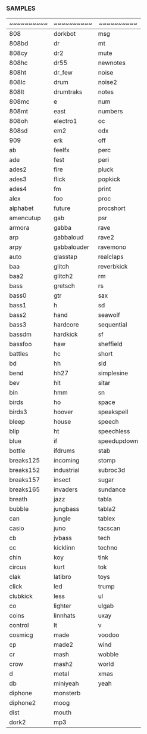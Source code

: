 ### SAMPLES
|~~~~~~~~~~   |~~~~~~~~~~   |~~~~~~~~~~   |
|-------------|-------------|-------------|
| 808         | dorkbot     | msg         |
| 808bd       | dr          | mt          |
| 808cy       | dr2         | mute        |
| 808hc       | dr55        | newnotes    |
| 808ht       | dr_few      | noise       |
| 808lc       | drum        | noise2      |
| 808lt       | drumtraks   | notes       |
| 808mc       | e           | num         |
| 808mt       | east        | numbers     |
| 808oh       | electro1    | oc          |
| 808sd       | em2         | odx         |
| 909         | erk         | off         |
| ab          | feelfx      | perc        |
| ade         | fest        | peri        |
| ades2       | fire        | pluck       |
| ades3       | flick       | popkick     |
| ades4       | fm          | print       |
| alex        | foo         | proc        |
| alphabet    | future      | procshort   |
| amencutup   | gab         | psr         |
| armora      | gabba       | rave        |
| arp         | gabbaloud   | rave2       |
| arpy        | gabbalouder | ravemono    |
| auto        | glasstap    | realclaps   |
| baa         | glitch      | reverbkick  |
| baa2        | glitch2     | rm          |
| bass        | gretsch     | rs          |
| bass0       | gtr         | sax         |
| bass1       | h           | sd          |
| bass2       | hand        | seawolf     |
| bass3       | hardcore    | sequential  |
| bassdm      | hardkick    | sf          |
| bassfoo     | haw         | sheffield   |
| battles     | hc          | short       |
| bd          | hh          | sid         |
| bend        | hh27        | simplesine  |
| bev         | hit         | sitar       |
| bin         | hmm         | sn          |
| birds       | ho          | space       |
| birds3      | hoover      | speakspell  |
| bleep       | house       | speech      |
| blip        | ht          | speechless  |
| blue        | if          | speedupdown |
| bottle      | ifdrums     | stab        |
| breaks125   | incoming    | stomp       |
| breaks152   | industrial  | subroc3d    |
| breaks157   | insect      | sugar       |
| breaks165   | invaders    | sundance    |
| breath      | jazz        | tabla       |
| bubble      | jungbass    | tabla2      |
| can         | jungle      | tablex      |
| casio       | juno        | tacscan     |
| cb          | jvbass      | tech        |
| cc          | kicklinn    | techno      |
| chin        | koy         | tink        |
| circus      | kurt        | tok         |
| clak        | latibro     | toys        |
| click       | led         | trump       |
| clubkick    | less        | ul          |
| co          | lighter     | ulgab       |
| coins       | linnhats    | uxay        |
| control     | lt          | v           |
| cosmicg     | made        | voodoo      |
| cp          | made2       | wind        |
| cr          | mash        | wobble      |
| crow        | mash2       | world       |
| d           | metal       | xmas        |
| db          | miniyeah    | yeah        |
| diphone     | monsterb    |             |
| diphone2    | moog        |             |
| dist        | mouth       |             |
| dork2       | mp3         |             |
